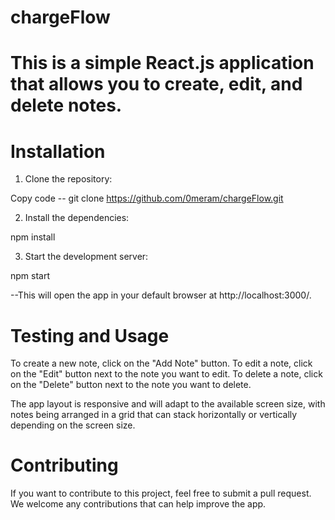 # chargeFlow

# This is a simple React.js application that allows you to create, edit, and delete notes.

# Installation
1. Clone the repository:

Copy code
-- git clone https://github.com/0meram/chargeFlow.git


2. Install the dependencies:

npm install

3. Start the development server:

npm start

--This will open the app in your default browser at http://localhost:3000/.

# Testing and Usage

To create a new note, click on the "Add Note" button. To edit a note, click on the "Edit" button next to the note you want to edit. To delete a note, click on the "Delete" button next to the note you want to delete.

The app layout is responsive and will adapt to the available screen size, with notes being arranged in a grid that can stack horizontally or vertically depending on the screen size.

# Contributing
If you want to contribute to this project, feel free to submit a pull request. We welcome any contributions that can help improve the app.
